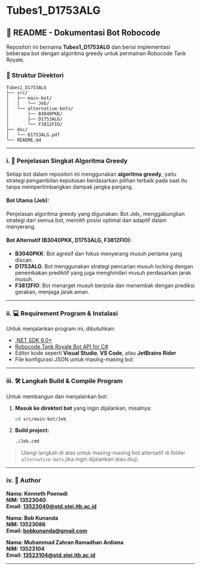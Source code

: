 # Tubes1_D1753ALG
## 📄 README - Dokumentasi Bot Robocode

Repositori ini bernama **Tubes1_D1753ALG** dan berisi implementasi beberapa bot dengan algoritma greedy untuk permainan Robocode Tank Royale.

### 📁 Struktur Direktori
```
Tubes1_D1753ALG
├── src/
│   ├── main-bot/
|   |   └── Jeb/        
│   └── alternative-bots/    
│       ├── B3040PKK/
│       ├── D1753ALG/
│       └── F3812FIO/
├── doc/
│   └── D1753ALG.pdf     
└── README.md                
```

---

### i. 🧠 Penjelasan Singkat Algoritma Greedy
Setiap bot dalam repositori ini menggunakan **algoritma greedy**, yaitu strategi pengambilan keputusan berdasarkan pilihan terbaik pada saat itu tanpa mempertimbangkan dampak jangka panjang.

#### Bot Utama (Jeb):
Penjelasan algoritma greedy yang digunakan: Bot Jeb_ menggabungkan strategi dari semua bot, memilih posisi optimal dan adaptif dalam menyerang.


#### Bot Alternatif (B3040PKK, D1753ALG, F3812FIO):
- **B3040PKK**: Bot agresif dan fokus menyerang musuh pertama yang discan.
- **D1753ALG**: Bot menggunakan strategi pencarian musuh locking dengan penembakan prediktif yang juga menghindari musuh perdasarkan jarak musuh.
- **F3812FIO**: Bot menarget musuh berpola dan menembak dengan prediksi gerakan, menjaga jarak aman.

---

### ii. 💻 Requirement Program & Instalasi
Untuk menjalankan program ini, dibutuhkan:

- [.NET SDK 6.0+](https://dotnet.microsoft.com/en-us/download)
- [Robocode Tank Royale Bot API for C#](https://robocode-dev.github.io/tank-royale/)
- Editor kode seperti **Visual Studio**, **VS Code**, atau **JetBrains Rider**
- File konfigurasi JSON untuk masing-masing bot

---

### iii. 🛠️ Langkah Build & Compile Program
Untuk membangun dan menjalankan bot:

1. **Masuk ke direktori bot** yang ingin dijalankan, misalnya:
   ```bash
   cd src/main-bot/Jeb
   ```

2. **Build project:**
   ```bash
   ./Jeb.cmd
   ```


> Ulangi langkah di atas untuk masing-masing bot alternatif di folder `alternative-bots` jika ingin dijalankan atau diuji.

---

### iv. 👤 Author
**Nama: Kenneth Poenadi**  
**NIM: 13523040**  
**Email: 13523040@std.stei.itb.ac.id**  

**Nama: Bob Kunanda**  
**NIM: 13523086**  
**Email: bobkunanda@gmail.com**

**Nama: Muhammad Zahran Ramadhan Ardiana**  
**NIM: 13523104**  
**Email: 13523104@std.stei.itb.ac.id**

---



